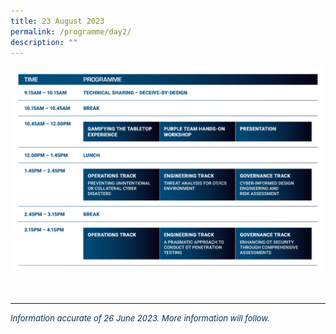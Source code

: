 ```yaml
---
title: 23 August 2023
permalink: /programme/day2/
description: ""
---
```

![](/images/2023%20PROGRAMME/230626_csa%20otcep%202023_programme%20table_day%2002.jpg)

<br>
<hr class="my-3 border-primary">	

*<font size="2"><font color="#073255"> Information accurate of 26 June 2023. More information will follow.</font></font>*